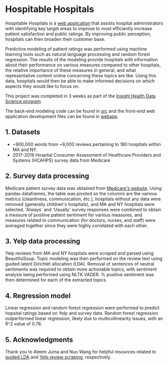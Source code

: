 # Hospitable Hospitals
Hospitable Hospitals is a [web application](http://hospitable-hospitals.com) that assists hospital administrators with identifying key target areas to improve to most efficiently increase patient satisfaction and public ratings. By improving public perception, hospitals can then broaden their customer base.

Predictive modeling of patient ratings was performed using machine learning tools such as natural language processing and random forest regression. The results of the modeling provide hospitals with information about their performance on various measures compared to other hospitals, the relative importance of these measures in general, and what representative content online concerning these topics are like. Using this data, hospitals would then be able to make informed decisions on which aspects they would like to focus on.

This project was completed in 3 weeks as part of the [Insight Health Data Science program](https://www.insighthealthdata.com).

The back-end modeling code can be found in [src](https://github.com/AMWen/Insight/tree/master/src) and the front-end web application development files can be found in [webapp](https://github.com/AMWen/Insight/tree/master/webapp).

## 1. Datasets
- ~900,000 words from ~9,000 reviews pertaining to 180 hospitals within MA and NY.
- 2017-2018 Hospital Consumer Assessment of Healthcare Providers and Systems (HCAHPS) survey data from Medicare 

## 2. Survey data processing
Medicare patient survey data was obtained from [Medicare's website](https://data.medicare.gov/data/archives/hospital-compare). Using pandas dataframes, the table was pivoted so the columns are the various metrics (cleanliness, communication, etc.), hospitals without any data were removed (generally children's hospitals), and MA and NY hospitals were selected. 'Always' and 'Usually' survey responses were combined to obtain a measure of positive patient sentiment for various measures, and measures related to communication (for doctors, nurses, and staff) were averaged together since they were highly correlated with each other.

## 3. Yelp data processing
Yelp reviews from MA and NY hospitals were scraped and parsed using BeautifulSoup. Topic modeling was then performed on the review text using guided latent Dirichlet allocation (LDA). Removal of sentences of neutral sentiments was required to obtain more actionable topics, with sentiment analysis being performed using NLTK VADER. % positive sentiment was then determined for each of the extracted topics.

## 4. Regression model
Linear regression and random forest regression were performed to predict hopsital ratings based on Yelp and survey data. Random forest regression outperformed linear regression, likely due to multicollinearity issues, with an R^2 value of 0.78.

## 5. Acknowledgments
Thank you to Aleem Juma and Nuo Wang for helpful resources related to [guided LDA](https://nbviewer.jupyter.org/urls/gist.githubusercontent.com/scign/2dda76c292ef76943e0cd9ff8d5a174a/raw/c6c099b7717227933e7ca1cf0327478a050d4a19/Guided%2520LDA%2520using%2520gensim.ipynb) and [Yelp review scraping](https://github.com/nuwapi/DoctorSnapshot), respectively.
